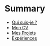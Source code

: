 # Summary

- [Qui suis-je ?](me.md)
- [Mon CV](cv.md)
- [Mes Projets](projects.md)
- [Expériences](experiences.md)
